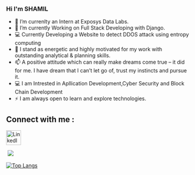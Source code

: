 ### Hi I'm SHAMIL

- 🔭 I’m currenlty an Intern at Exposys Data Labs.
- 🌱 I’m currently Working on Full Stack Developing with Django.
- 💻 Currently Developing a Website to detect DDOS attack using entropy computing
- 💬 I stand as energetic and highly motivated for my work with outstanding analytical & planning skills.
- 📫 A positive attitude which can really make dreams come true – it did for me. I have dream that I can’t let go of, trust my instincts and pursue it.
- 💻 I am Intrested in Apllication Development,Cyber Security and Block Chain Development
- ⚡ I am always open to learn and explore technologies. 

## Connect with me :

<p align="left">
<a href=https://www.linkedin.com/in/shamil-t target="blank"><img align="center" src="https://image.flaticon.com/icons/png/512/174/174857.png" alt="LinkedIn" height="40" width="40" /></a>
</p>
<img />
<img src="https://github-readme-stats.vercel.app/api?username=shamil-t&&show_icons=true&title_color=ffffff&icon_color=bb2acf&text_color=fff&bg_color=000" />

[![Top Langs](https://github-readme-stats.vercel.app/api/top-langs/?username=shamil-t&langs_count=8)](https://github.com/shamil-t/README.md)

